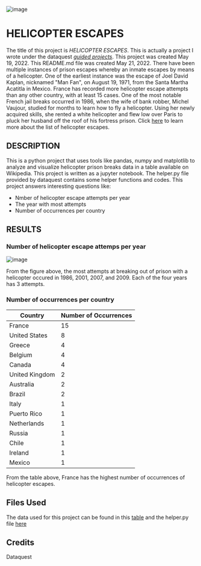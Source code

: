 ![image](https://user-images.githubusercontent.com/103776681/169764623-c3abf4bc-aad9-4299-8851-8b470b83ed13.png)
# HELICOPTER ESCAPES 


The title of this project is _HELICOPTER ESCAPES_. This is actually a project I wrote under the dataquest [_guided projects_](https://app.dataquest.io/m/610/guided-project%3A-prison-break/5/get-the-data). This project was created May 19, 2022. This README.md file was created May 21, 2022. There have been multiple instances of prison escapes whereby an inmate escapes by means of a helicopter. One of the earliest instance was the escape of Joel David Kaplan, nicknamed "Man Fan", on August 19, 1971, from the Santa Martha Acatitla in Mexico. France has recorded more helicopter escape attempts than any other country, with at least 15 cases. One of the most notable French jail breaks occurred in 1986, when the wife of bank robber, Michel Vaujour, studied for months to learn how to fly a helicopter. Using her newly acquired skills, she rented a white helicopter and flew low over Paris to pluck her husband off the roof of his fortress prison. Click [here](https://en.m.wikipedia.org/wiki/List_of_helicopter_prison_escapes) to learn more about the list of helicopter escapes.



## DESCRIPTION 



This is a python project that uses tools like pandas, numpy and matplotlib to analyze and visualize helicopter prison breaks data in a table available on Wikipedia. This project is written as a jupyter notebook. The helper.py file provided by dataquest contains some helper functions and codes. This project answers interesting questions like:
- Nmber of helicopter escape attempts per year 
- The year with most attempts
- Number of occurrences per country 


## RESULTS 


### Number of helicopter escape attemps per year
![image](https://user-images.githubusercontent.com/103776681/169783700-27d692b7-2c23-4479-af60-ba6114a34fb2.png)

From the figure above, the most attempts at breaking out of prison with a helicopter occured in 1986, 2001, 2007, and 2009. Each of the four years has 3 attempts.

### Number of occurrences per country
Country |	Number of Occurrences 
-----|-----
France | 15
United States |	8
Greece |	4
Belgium |	4
Canada |	4
United Kingdom | 2
Australia |	2
Brazil |	2
Italy |	1
Puerto Rico |	1
Netherlands |	1
Russia |	1
Chile |	1
Ireland |	1
Mexico |	1

From the table above, France has the highest number of occurrences of helicopter escapes.

 



         

## Files Used

 

The data used for this project can be found in this [table](https://en.wikipedia.org/wiki/List_of_helicopter_prison_escapes) and the helper.py file [here](https://github.com/ndoladimeji/helicopter_escapes/blob/main/helper.py)

## Credits 


Dataquest 

